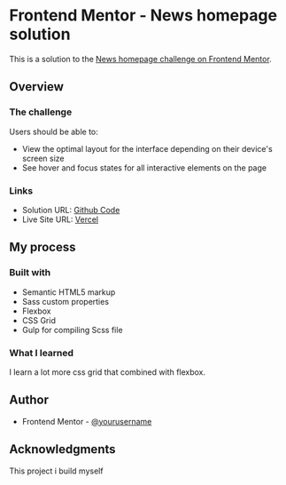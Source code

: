# Frontend Mentor - News homepage solution

This is a solution to the [News homepage challenge on Frontend Mentor](https://www.frontendmentor.io/challenges/news-homepage-H6SWTa1MFl).

## Overview

### The challenge

Users should be able to:

- View the optimal layout for the interface depending on their device's screen size
- See hover and focus states for all interactive elements on the page

### Links

- Solution URL: [Github Code](https://github.com/lastiwan89/fem-news-homepage)
- Live Site URL: [Vercel](https://fem-news-homepage-amber.vercel.app/)

## My process

### Built with

- Semantic HTML5 markup
- Sass custom properties
- Flexbox
- CSS Grid
- Gulp for compiling Scss file

### What I learned

I learn a lot more css grid that combined with flexbox.

## Author

- Frontend Mentor - [@yourusername](https://www.frontendmentor.io/profile/lastiwan89)

## Acknowledgments

This project i build myself
